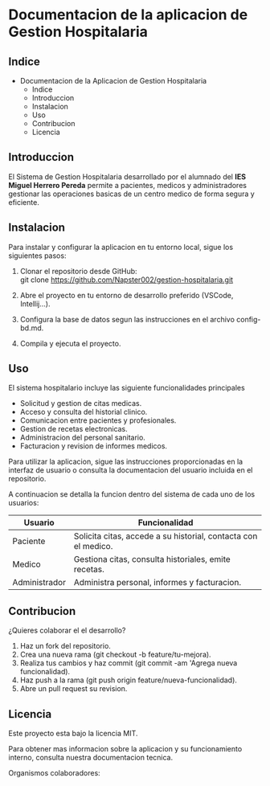 # Documentacion de la aplicacion de Gestion Hospitalaria

## Indice

- Documentacion de la Aplicacion de Gestion Hospitalaria
    - Indice
    - Introduccion
    - Instalacion
    - Uso
    - Contribucion
    - Licencia

## Introduccion

El Sistema de Gestion Hospitalaria desarrollado por el alumnado del **IES Miguel Herrero Pereda** permite a pacientes, medicos y administradores gestionar las operaciones basicas de un centro medico de forma segura y eficiente.

## Instalacion

Para instalar y configurar la aplicacion en tu entorno local, sigue los siguientes pasos:

1. Clonar el repositorio desde GitHub:    
    git clone https://github.com/Napster002/gestion-hospitalaria.git

2. Abre el proyecto en tu entorno de desarrollo preferido (VSCode, Intellij...).

3. Configura la base de datos segun las instrucciones en el archivo config-bd.md.

4. Compila y ejecuta el proyecto.

## Uso

El sistema hospitalario incluye las siguiente funcionalidades principales
- Solicitud y gestion de citas medicas.
- Acceso y consulta del historial clinico.
- Comunicacion entre pacientes y profesionales.
- Gestion de recetas electronicas.
- Administracion del personal sanitario.
- Facturacion y revision de informes medicos.

Para utilizar la aplicacion, sigue las instrucciones proporcionadas en la interfaz de usuario o consulta la documentacion del usuario incluida en el repositorio.

A continuacion se detalla la funcion dentro del sistema de cada uno de los usuarios:

|Usuario|Funcionalidad|
|---|---|
|Paciente|Solicita citas, accede a su historial, contacta con el medico.|
|Medico|Gestiona citas, consulta historiales, emite recetas.|
|Administrador|Administra personal, informes y facturacion.|

## Contribucion

¿Quieres colaborar el el desarrollo?

1. Haz un fork del repositorio.
2. Crea una nueva rama (git checkout -b feature/tu-mejora).
3. Realiza tus cambios y haz commit (git commit -am 'Agrega nueva funcionalidad).
4. Haz push a la rama (git push origin feature/nueva-funcionalidad).
5. Abre un pull request su revision.

## Licencia

Este proyecto esta bajo la licencia MIT.

Para obtener mas informacion sobre la aplicacion y su funcionamiento interno, consulta nuestra documentacion tecnica.

Organismos colaboradores:

![]()
![]()